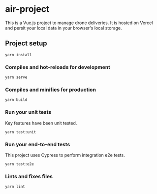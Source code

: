# air-project

This is a Vue.js project to manage drone deliveries. 
It is hosted on Vercel and persit your local data in your browser's local storage.

## Project setup
```
yarn install
```

### Compiles and hot-reloads for development
```
yarn serve
```

### Compiles and minifies for production
```
yarn build
```

### Run your unit tests
Key features have been unit tested.
```
yarn test:unit
```

### Run your end-to-end tests
This project uses Cypress to perform integration e2e tests.
```
yarn test:e2e
```

### Lints and fixes files
```
yarn lint
```
